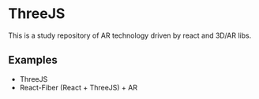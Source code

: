 # ThreeJS

This is a study repository of AR technology driven by react and 3D/AR libs.

## Examples

- ThreeJS
- React-Fiber (React + ThreeJS) + AR